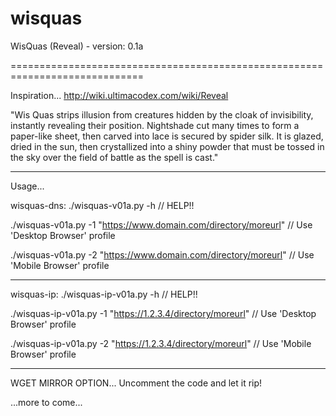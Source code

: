 # wisquas
WisQuas (Reveal) - version: 0.1a

=============================================================================

Inspiration...
http://wiki.ultimacodex.com/wiki/Reveal

"Wis Quas strips illusion from creatures hidden by the cloak of invisibility, instantly revealing their position. Nightshade cut many times to form a paper-like sheet, then carved into lace is secured by spider silk. It is glazed, dried in the sun, then crystallized into a shiny powder that must be tossed in the sky over the field of battle as the spell is cast."

-----

Usage...

wisquas-dns:
./wisquas-v01a.py -h // HELP!!

./wisquas-v01a.py -1 "https://www.domain.com/directory/moreurl" // Use 'Desktop Browser' profile

./wisquas-v01a.py -2 "https://www.domain.com/directory/moreurl" // Use 'Mobile Browser' profile

-----

wisquas-ip:
./wisquas-ip-v01a.py -h // HELP!!

./wisquas-ip-v01a.py -1 "https://1.2.3.4/directory/moreurl" // Use 'Desktop Browser' profile

./wisquas-ip-v01a.py -2 "https://1.2.3.4/directory/moreurl" // Use 'Mobile Browser' profile

-----

WGET MIRROR OPTION...
Uncomment the code and let it rip!

...more to come...
